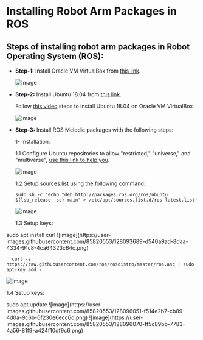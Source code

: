 # Installing Robot Arm Packages in ROS
## Steps of installing robot arm packages in Robot Operating System (ROS):

- **Step-1:**
            Install Oracle VM VirtualBox from [this link](https://www.virtualbox.org/wiki/Downloads).
            
     ![image](https://user-images.githubusercontent.com/85820553/128093150-99c207d5-3751-4e01-809d-2661c634f070.png)




- **Step-2:**
            Install Ubuntu 18.04 from [this link](https://releases.ubuntu.com/18.04).
            
   Follow [this video](https://youtu.be/QbmRXJJKsvs) steps to install Ubuntu 18.04 on Oracle VM VirtualBox
   
   ![image](https://user-images.githubusercontent.com/85820553/128093284-1557b366-e695-40c7-9f92-3767148c40b7.png)




- **Step-3:**
Install ROS Melodic packages with the following steps:

  1- Installation:
  
   1.1 Configure Ubuntu repositories to allow "restricted," "universe," and "multiverse", [use this link to help you](https://youtu.be/NoVWMSCEPoQ).
   
   ![image](https://user-images.githubusercontent.com/85820553/128093579-49b1307b-5dd3-48fe-8325-cbe3e4f4744e.png)


   1.2 Setup sources.list using the following command:
      
      sudo sh -c 'echo "deb http://packages.ros.org/ros/ubuntu $(lsb_release -sc) main" > /etc/apt/sources.list.d/ros-latest.list'
      
   ![image](https://user-images.githubusercontent.com/85820553/128093613-bfdcd5ee-0ed6-43f2-bec0-985b727fd266.png)

   
   1.3 Setup keys:

<!-->
      sudo apt install curl

![image](https://user-images.githubusercontent.com/85820553/128093689-d540a9ad-8daa-4334-91c8-4ca64323c64c.png)

      
<!-->
      curl -s https://raw.githubusercontent.com/ros/rosdistro/master/ros.asc | sudo apt-key add - 
      
   ![image](https://user-images.githubusercontent.com/85820553/128095455-3fd4a162-ec6f-41ea-8ec1-47ef1338ee20.png)

      
      
   1.4 Setup keys:

<!-->
      sudo apt update

![image](https://user-images.githubusercontent.com/85820553/128096051-f514e2b7-cb89-4d0a-9c6b-6f230e6ecc6d.png)


![image](https://user-images.githubusercontent.com/85820553/128096070-ff5c89bb-7783-4a56-81f9-a424f10df9c6.png)



   
